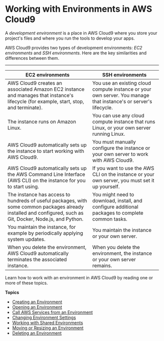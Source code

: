 # Working with Environments in AWS Cloud9<a name="environments"></a>

A *development environment* is a place in AWS Cloud9 where you store your project's files and where you run the tools to develop your apps\.

AWS Cloud9 provides two types of development environments: *EC2 environments* and *SSH environments*\. Here are the key similarities and differences between them\.


****  

|  **EC2 environments**  |  **SSH environments**  | 
| --- | --- | 
|  AWS Cloud9 creates an associated Amazon EC2 instance and manages that instance's lifecycle \(for example, start, stop, and terminate\)\.  |  You use an existing cloud compute instance or your own server\. You manage that instance's or server's lifecycle\.  | 
|  The instance runs on Amazon Linux\.  |  You can use any cloud compute instance that runs Linux, or your own server running Linux\.  | 
|  AWS Cloud9 automatically sets up the instance to start working with AWS Cloud9\.  |  You must manually configure the instance or your own server to work with AWS Cloud9\.  | 
|  AWS Cloud9 automatically sets up the AWS Command Line Interface \(AWS CLI\) on the instance for you to start using\.  |  If you want to use the AWS CLI on the instance or your own server, you must set it up yourself\.  | 
|  The instance has access to hundreds of useful packages, with some common packages already installed and configured, such as Git, Docker, Node\.js, and Python\.  |  You might need to download, install, and configure additional packages to complete common tasks\.  | 
|  You maintain the instance, for example by periodically applying system updates\.  |  You maintain the instance or your own server\.  | 
|  When you delete the environment, AWS Cloud9 automatically terminates the associated instance\.  |  When you delete the environment, the instance or your own server remains\.  | 

Learn how to work with an environment in AWS Cloud9 by reading one or more of these topics\.

**Topics**
+ [Creating an Environment](create-environment.md)
+ [Opening an Environment](open-environment.md)
+ [Call AWS Services from an Environment](credentials.md)
+ [Changing Environment Settings](change-environment.md)
+ [Working with Shared Environments](share-environment.md)
+ [Moving or Resizing an Environment](move-environment.md)
+ [Deleting an Environment](delete-environment.md)